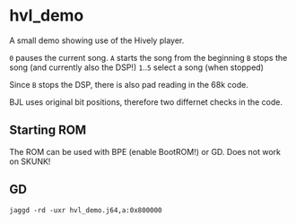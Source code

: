 # hvl_demo

A small demo showing use of the Hively player.

`0` pauses the current song.
`A` starts the song from the beginning
`B` stops the song (and currently also the DSP!)
`1`..`5` select a song (when stopped)

Since `B` stops the DSP, there is also pad reading in the 68k code.

BJL uses original bit positions, therefore two differnet checks in the code.

## Starting ROM

The ROM can be used with BPE (enable BootROM!) or GD. Does not work on SKUNK!

## GD

   `jaggd -rd -uxr hvl_demo.j64,a:0x800000`
